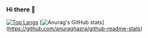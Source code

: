 ### Hi there 👋

<!--
**hntake/hntake** is a ✨ _special_ ✨ repository because its `README.md` (this file) appears on your GitHub profile.

Here are some ideas to get you started:

- 🔭 I’m currently working on ...
- 🌱 I’m currently learning ...
- 👯 I’m looking to collaborate on ...
- 🤔 I’m looking for help with ...
- 💬 Ask me about ...
- 📫 How to reach me: ...
- 😄 Pronouns: ...
- ⚡ Fun fact: ...
-->
[![Top Langs](https://github-readme-stats.vercel.app/api/top-langs/?username=hntake
)](https://github.com/anuraghazra/github-readme-stats)
[![Anurag's GitHub stats](https://github-readme-stats.vercel.app/api?username=hntake)]
(https://github.com/anuraghazra/github-readme-stats)
